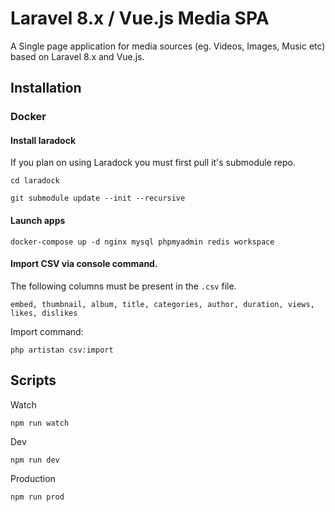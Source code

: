 # Laravel 8.x / Vue.js Media SPA

A Single page application for media sources (eg. Videos, Images, Music etc) based on Laravel 8.x and Vue.js.

## Installation
### Docker
#### Install laradock
 If you plan on using Laradock you must first pull it's submodule repo.
 
 `cd laradock`
 
 `git submodule update --init --recursive`
 
#### Launch apps
 `docker-compose up -d nginx mysql phpmyadmin redis workspace`


#### Import CSV via console command.
The following columns must be present in the `.csv` file.

`embed, thumbnail, album, title, categories, author, duration, views, likes, dislikes`
 
 Import command: 
 
`php artistan csv:import`

## Scripts

Watch

`npm run watch`

Dev

`npm run dev`

Production

`npm run prod`
